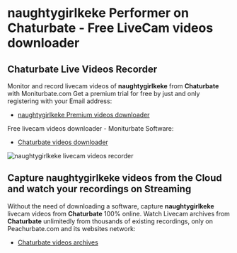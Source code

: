 # naughtygirlkeke Performer on Chaturbate - Free LiveCam videos downloader

## Chaturbate Live Videos Recorder

Monitor and record livecam videos of **naughtygirlkeke** from **Chaturbate** with Moniturbate.com
Get a premium trial for free by just and only registering with your Email address:
* [naughtygirlkeke Premium videos downloader](https://moniturbate.com/request-demo-licence-key.html)

Free livecam videos downloader - Moniturbate Software:
* [Chaturbate videos downloader](https://moniturbate.com/moniturbate-download-software.html)

![naughtygirlkeke livecam videos recorder](https://peachurnet.com/templates/moniturbate-software.png)


## Capture naughtygirlkeke videos from the Cloud and watch your recordings on Streaming

Without the need of downloading a software, capture **naughtygirlkeke** livecam videos from **Chaturbate** 100% online.
Watch Livecam archives from **Chaturbate** unlimitedly from thousands of existing recordings, only on Peachurbate.com and its websites network:
* [Chaturbate videos archives](https://peachurnet.com/)